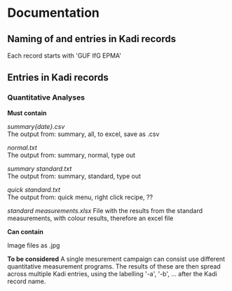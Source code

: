 # Documentation

## Naming of and entries in Kadi records  

Each record starts with 'GUF IfG EPMA'

## Entries in Kadi records  

### Quantitative Analyses  

**Must contain**  

*summary{date}.csv*  
The output from: summary, all, to excel, save as .csv  
  
*normal.txt*  
The output from: summary, normal, type out  
  
*summary standard.txt*  
The output from: summary, standard, type out  

*quick standard.txt*  
The output from: quick menu, right click recipe, ??  

*standard measurements.xlsx*
File with the results from the standard measurements, with colour results, therefore an excel file  

**Can contain**

Image files as .jpg  

**To be considered**
A single mesurement campaign can consist use different quantitative measurement programs. The results of these are then spread across multiple Kadi entries, using the labelling '-a', '-b', ... after the Kadi record name.

